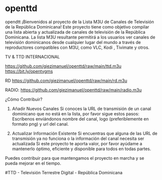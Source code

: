 # openttd
opendtt
¡Bienvenidos al proyecto de la Lista M3U de Canales de Televisión de la República Dominicana! Este proyecto tiene como objetivo compilar una lista abierta y actualizada de canales de televisión de la República Dominicana. La lista M3U resultante permitirá a los usuarios ver canales de televisión dominicanos desde cualquier lugar del mundo a través de reproductores compatibles con M3U, como VLC, Kodi , Tivimate y otros. 

TV & TTD INTERNACIONAL 

https://github.com/giezimanuel/openttd/raw/main/ttd.m3u
https://bit.ly/opentvgms

RD
https://github.com/giezimanuel/openttd/raw/main/rd.m3u

RADIO: 
https://github.com/giezimanuel/openttd/raw/main/radio.m3u

 ¿Cómo Contribuir? 

 1. Añadir Nuevos Canales 
 Si conoces la URL de transmisión de un canal dominicano que no está en la lista, por favor sigue estos pasos: Escríbenos enviándonos nombre del canal, logo (preferiblemente en formato png) y url del canal.

 2. Actualizar Información Existente Si encuentras que alguna de las URL de transmisión ya no funciona o la información del canal necesita ser actualizada Si este proyecto te aporta valor, por favor ayúdame a mantenerlo óptimo, eficiente y disponible para todos en todas partes. 

Puedes contribuir para que mantengamos el proyecto en marcha y se pueda mejorar en el tiempo. 

 #TTD - Televisión Terrestre Digital - República Dominicana 
